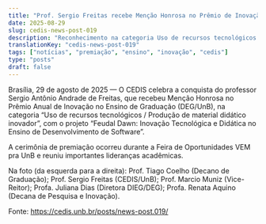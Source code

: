 ```yaml
---
title: "Prof. Sergio Freitas recebe Menção Honrosa no Prêmio de Inovação no Ensino (DEG/UnB)"
date: 2025-08-29
slug: cedis-news-post-019
description: "Reconhecimento na categoria Uso de recursos tecnológicos / Produção de material didático inovador, com o projeto 'Feudal Dawn: Inovação Tecnológica e Didática no Ensino de Desenvolvimento de Software'."
translationKey: "cedis-news-post-019"
tags: ["notícias", "premiação", "ensino", "inovação", "cedis"]
type: "posts"
draft: false
---
```


Brasília, 29 de agosto de 2025 — O CEDIS celebra a conquista do professor Sergio Antônio Andrade de Freitas, que recebeu Menção Honrosa no Prêmio Anual de Inovação no Ensino de Graduação (DEG/UnB), na categoria “Uso de recursos tecnológicos / Produção de material didático inovador”, com o projeto “Feudal Dawn: Inovação Tecnológica e Didática no Ensino de Desenvolvimento de Software”.

A cerimônia de premiação ocorreu durante a Feira de Oportunidades VEM pra UnB e reuniu importantes lideranças acadêmicas.

Na foto (da esquerda para a direita): Prof. Tiago Coelho (Decano de Graduação); Prof. Sergio Freitas (CEDIS/UnB); Prof. Marcio Muniz (Vice-Reitor); Profa. Juliana Dias (Diretora DIEG/DEG); Profa. Renata Aquino (Decana de Pesquisa e Inovação).

Fonte: https://cedis.unb.br/posts/news-post.019/
